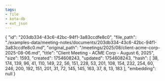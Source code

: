 ```yaml
---
tags:
- file
- kota-db
- ext_json
---
```

{
  "id": "203db334-43c6-42bc-94f1-3a83ccdfe8c0",
  "file_path": "./examples-data/meeting-notes/documents/203db334-43c6-42bc-94f1-3a83ccdfe8c0.md",
  "original_path": "/meetings/2025/08/client-acme-corp-2025-08-06.md",
  "title": "Client Meeting - ACME Corp - August 6, 2025",
  "size": 1593,
  "created": 1754608243,
  "updated": 1754608243,
  "hash": [
    38,
    174,
    139,
    96,
    41,
    110,
    149,
    22,
    56,
    151,
    228,
    53,
    201,
    108,
    154,
    232,
    254,
    60,
    246,
    200,
    192,
    151,
    201,
    31,
    72,
    145,
    145,
    163,
    37,
    8,
    13,
    183
  ],
  "embedding": null
}